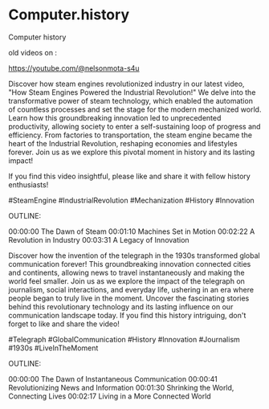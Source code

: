 # Computer.history
Computer history 


old videos on :

https://youtube.com/@nelsonmota-s4u


Discover how steam engines revolutionized industry in our latest video, "How Steam Engines Powered the Industrial Revolution!" We delve into the transformative power of steam technology, which enabled the automation of countless processes and set the stage for the modern mechanized world. Learn how this groundbreaking innovation led to unprecedented productivity, allowing society to enter a self-sustaining loop of progress and efficiency. From factories to transportation, the steam engine became the heart of the Industrial Revolution, reshaping economies and lifestyles forever. Join us as we explore this pivotal moment in history and its lasting impact! 

If you find this video insightful, please like and share it with fellow history enthusiasts! 

#SteamEngine #IndustrialRevolution #Mechanization #History #Innovation

OUTLINE: 

00:00:00 The Dawn of Steam
00:01:10 Machines Set in Motion
00:02:22 A Revolution in Industry
00:03:31 A Legacy of Innovation

Discover how the invention of the telegraph in the 1930s transformed global communication forever! This groundbreaking innovation connected cities and continents, allowing news to travel instantaneously and making the world feel smaller. Join us as we explore the impact of the telegraph on journalism, social interactions, and everyday life, ushering in an era where people began to truly live in the moment. Uncover the fascinating stories behind this revolutionary technology and its lasting influence on our communication landscape today. If you find this history intriguing, don't forget to like and share the video! 

#Telegraph #GlobalCommunication #History #Innovation #Journalism #1930s #LiveInTheMoment

OUTLINE: 

00:00:00 The Dawn of Instantaneous Communication
00:00:41 Revolutionizing News and Information
00:01:30 Shrinking the World, Connecting Lives
00:02:17 Living in a More Connected World
